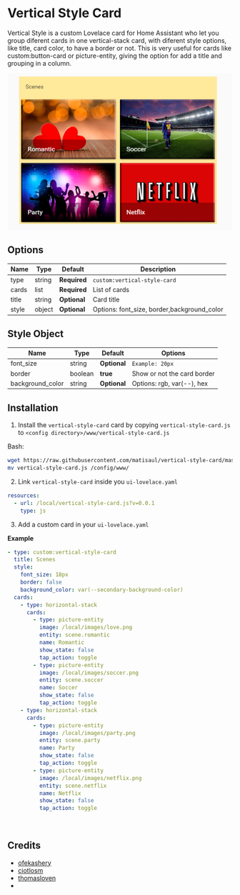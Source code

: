 # Vertical Style Card
Vertical Style is a custom Lovelace card for Home Assistant who let you group diferent cards in one vertical-stack card, with diferent style options, like title, card color, to have a border or not. This is very useful for cards like custom:button-card or picture-entity, giving the option for add a title and grouping in a column.

![Vertical Style Examples](example.PNG)


## Options

| Name | Type | Default | Description
| ---- | ---- | ------- | -----------
| type | string | **Required** | `custom:vertical-style-card`
| cards | list | **Required** | List of cards
| title | string | **Optional** | Card title
| style | object | **Optional** | Options: font_size, border,background_color


## Style Object

| Name | Type | Default | Options
| ---- | ---- | ------- | -----------
| font_size | string | **Optional** | `Example: 20px`
| border | boolean | **true** | Show or not the card border
| background_color | string | **Optional** | Options: rgb, var(--), hex



## Installation

1. Install the `vertical-style-card` card by copying `vertical-style-card.js` to `<config directory>/www/vertical-style-card.js`

Bash:
```bash
wget https://raw.githubusercontent.com/matisaul/vertical-style-card/master/vertical-style-card.js
mv vertical-style-card.js /config/www/
```

2. Link `vertical-style-card` inside you `ui-lovelace.yaml` 

```yaml
resources:
  - url: /local/vertical-style-card.js?v=0.0.1
    type: js
```

3. Add a custom card in your `ui-lovelace.yaml`

**Example**

```yaml
- type: custom:vertical-style-card
  title: Scenes
  style:
    font_size: 18px
    border: false
    background_color: var(--secondary-background-color)
  cards:
    - type: horizontal-stack
      cards:
        - type: picture-entity
          image: /local/images/love.png
          entity: scene.romantic
          name: Romantic
          show_state: false
          tap_action: toggle
        - type: picture-entity
          image: /local/images/soccer.png
          entity: scene.soccer
          name: Soccer
          show_state: false
          tap_action: toggle 
    - type: horizontal-stack
      cards:
        - type: picture-entity
          image: /local/images/party.png
          entity: scene.party
          name: Party
          show_state: false
          tap_action: toggle
        - type: picture-entity
          image: /local/images/netflix.png
          entity: scene.netflix
          name: Netflix
          show_state: false
          tap_action: toggle

 
```

## Credits
- [ofekashery](https://github.com/ofekashery)
- [ciotlosm](https://github.com/ciotlosm)
- [thomasloven](https://github.com/thomasloven)
- 

